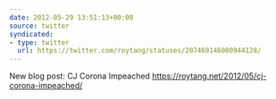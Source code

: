 ```yaml
---
date: 2012-05-29 13:51:13+00:00
source: twitter
syndicated:
- type: twitter
  url: https://twitter.com/roytang/statuses/207469146080944128/
---
```


New blog post: CJ Corona Impeached https://roytang.net/2012/05/cj-corona-impeached/